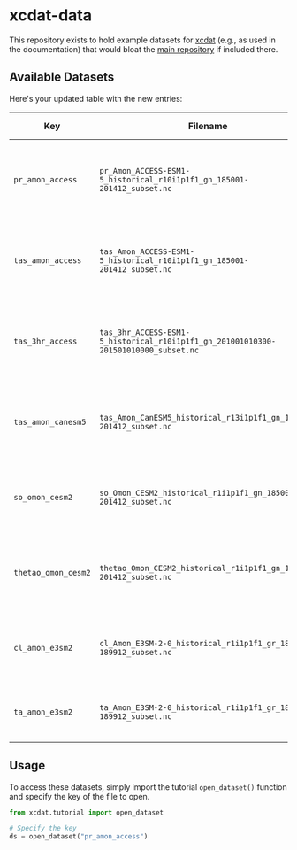 # xcdat-data

This repository exists to hold example datasets for [xcdat](https://xcdat.readthedocs.io/en/latest/getting-started-guide/overview.html) (e.g., as used in the documentation)
that would bloat the [main repository](https://github.com/xCDAT/xcdat) if included there.

## Available Datasets

Here's your updated table with the new entries:

| Key                 | Filename                                                                            | Description                                                  | Subset                      | Approx. Filesize |
| ------------------- | ----------------------------------------------------------------------------------- | ------------------------------------------------------------ | --------------------------- | ---------------- |
| `pr_amon_access`    | `pr_Amon_ACCESS-ESM1-5_historical_r10i1p1f1_gn_185001-201412_subset.nc`             | Monthly precipitation data from the ACCESS-ESM1-5 model.     | `1870-01-01 to 1874-12-31`  | 7 MB             |
| `tas_amon_access`   | `tas_Amon_ACCESS-ESM1-5_historical_r10i1p1f1_gn_185001-201412_subset.nc`            | Monthly near-surface air temperature from ACCESS-ESM1-5.     | `1870-01-01 to 1874-12-31`  | 7 MB             |
| `tas_3hr_access`    | `tas_3hr_ACCESS-ESM1-5_historical_r10i1p1f1_gn_201001010300-201501010000_subset.nc` | 3-hourly near-surface air temperature from ACCESS-ESM1-5.    | First 10 lat and lon points | 6 MB             |
| `tas_amon_canesm5`  | `tas_Amon_CanESM5_historical_r13i1p1f1_gn_185001-201412_subset.nc`                  | Monthly near-surface air temperature from the CanESM5 model. | `1870-01-01 to 1874-12-31`  | 2.0 MB           |
| `so_omon_cesm2`     | `so_Omon_CESM2_historical_r1i1p1f1_gn_185001-201412_subset.nc`                      | Monthly ocean salinity data from the CESM2 model.            | First three time points     | 29 MB            |
| `thetao_omon_cesm2` | `thetao_Omon_CESM2_historical_r1i1p1f1_gn_185001-201412_subset.nc`                  | Monthly ocean potential temperature from the CESM2 model.    | First three time points     | 37 MB            |
| `cl_amon_e3sm2`     | `cl_Amon_E3SM-2-0_historical_r1i1p1f1_gr_185001-189912_subset.nc`                   | Monthly cloud fraction data from the E3SM-2-0 model.         | `1870-01-01 to 1874-12-31`  | 54 MB            |
| `ta_amon_e3sm2`     | `ta_Amon_E3SM-2-0_historical_r1i1p1f1_gr_185001-189912_subset.nc`                   | Monthly air temperature data from the E3SM-2-0 model.        | `1870-01-01 to 1874-12-31`  | 14 MB            |

## Usage

To access these datasets, simply import the tutorial `open_dataset()` function
and specify the key of the file to open.

```python
from xcdat.tutorial import open_dataset

# Specify the key
ds = open_dataset("pr_amon_access")
```
